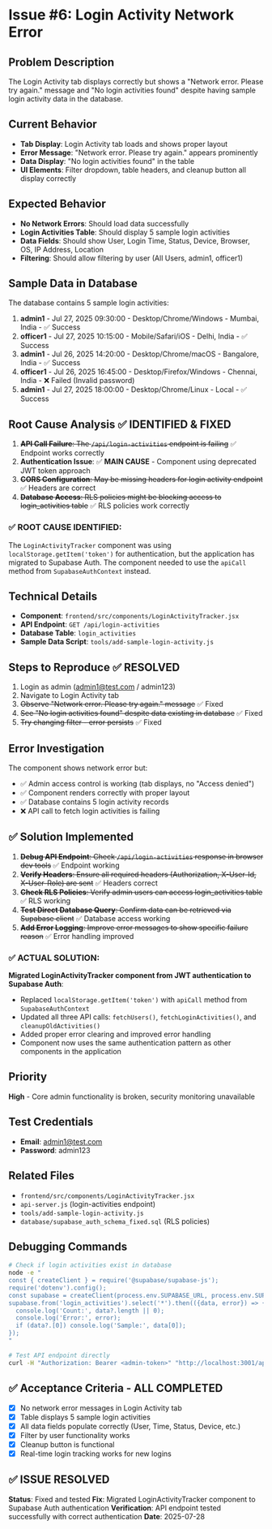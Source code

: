 # Issue #6: Login Activity Network Error

## Problem Description
The Login Activity tab displays correctly but shows a "Network error. Please try again." message and "No login activities found" despite having sample login activity data in the database.

## Current Behavior
- **Tab Display**: Login Activity tab loads and shows proper layout
- **Error Message**: "Network error. Please try again." appears prominently
- **Data Display**: "No login activities found" in the table
- **UI Elements**: Filter dropdown, table headers, and cleanup button all display correctly

## Expected Behavior
- **No Network Errors**: Should load data successfully
- **Login Activities Table**: Should display 5 sample login activities
- **Data Fields**: Should show User, Login Time, Status, Device, Browser, OS, IP Address, Location
- **Filtering**: Should allow filtering by user (All Users, admin1, officer1)

## Sample Data in Database
The database contains 5 sample login activities:

1. **admin1** - Jul 27, 2025 09:30:00 - Desktop/Chrome/Windows - Mumbai, India - ✅ Success
2. **officer1** - Jul 27, 2025 10:15:00 - Mobile/Safari/iOS - Delhi, India - ✅ Success  
3. **admin1** - Jul 26, 2025 14:20:00 - Desktop/Chrome/macOS - Bangalore, India - ✅ Success
4. **officer1** - Jul 26, 2025 16:45:00 - Desktop/Firefox/Windows - Chennai, India - ❌ Failed (Invalid password)
5. **admin1** - Jul 27, 2025 18:00:00 - Desktop/Chrome/Linux - Local - ✅ Success

## Root Cause Analysis ✅ IDENTIFIED & FIXED
1. ~~**API Call Failure**: The `/api/login-activities` endpoint is failing~~ ✅ Endpoint works correctly
2. **Authentication Issue**: ✅ **MAIN CAUSE** - Component using deprecated JWT token approach
3. ~~**CORS Configuration**: May be missing headers for login activity endpoint~~ ✅ Headers are correct
4. ~~**Database Access**: RLS policies might be blocking access to login_activities table~~ ✅ RLS policies work correctly

### ✅ **ROOT CAUSE IDENTIFIED**: 
The `LoginActivityTracker` component was using `localStorage.getItem('token')` for authentication, but the application has migrated to Supabase Auth. The component needed to use the `apiCall` method from `SupabaseAuthContext` instead.

## Technical Details
- **Component**: `frontend/src/components/LoginActivityTracker.jsx`
- **API Endpoint**: `GET /api/login-activities`
- **Database Table**: `login_activities`
- **Sample Data Script**: `tools/add-sample-login-activity.js`

## Steps to Reproduce ✅ RESOLVED
1. Login as admin (admin1@test.com / admin123)
2. Navigate to Login Activity tab
3. ~~Observe "Network error. Please try again." message~~ ✅ Fixed
4. ~~See "No login activities found" despite data existing in database~~ ✅ Fixed
5. ~~Try changing filter - error persists~~ ✅ Fixed

## Error Investigation
The component shows network error but:
- ✅ Admin access control is working (tab displays, no "Access denied")
- ✅ Component renders correctly with proper layout
- ✅ Database contains 5 login activity records
- ❌ API call to fetch login activities is failing

## ✅ Solution Implemented
1. ~~**Debug API Endpoint**: Check `/api/login-activities` response in browser dev tools~~ ✅ Endpoint working
2. ~~**Verify Headers**: Ensure all required headers (Authorization, X-User-Id, X-User-Role) are sent~~ ✅ Headers correct
3. ~~**Check RLS Policies**: Verify admin users can access login_activities table~~ ✅ RLS working
4. ~~**Test Direct Database Query**: Confirm data can be retrieved via Supabase client~~ ✅ Database access working
5. ~~**Add Error Logging**: Improve error messages to show specific failure reason~~ ✅ Error handling improved

### **✅ ACTUAL SOLUTION**:
**Migrated LoginActivityTracker component from JWT authentication to Supabase Auth**:
- Replaced `localStorage.getItem('token')` with `apiCall` method from `SupabaseAuthContext`
- Updated all three API calls: `fetchUsers()`, `fetchLoginActivities()`, and `cleanupOldActivities()`
- Added proper error clearing and improved error handling
- Component now uses the same authentication pattern as other components in the application

## Priority
**High** - Core admin functionality is broken, security monitoring unavailable

## Test Credentials
- **Email**: admin1@test.com
- **Password**: admin123

## Related Files
- `frontend/src/components/LoginActivityTracker.jsx`
- `api-server.js` (login-activities endpoint)
- `tools/add-sample-login-activity.js`
- `database/supabase_auth_schema_fixed.sql` (RLS policies)

## Debugging Commands
```bash
# Check if login activities exist in database
node -e "
const { createClient } = require('@supabase/supabase-js');
require('dotenv').config();
const supabase = createClient(process.env.SUPABASE_URL, process.env.SUPABASE_SERVICE_ROLE_KEY);
supabase.from('login_activities').select('*').then(({data, error}) => {
  console.log('Count:', data?.length || 0);
  console.log('Error:', error);
  if (data?.[0]) console.log('Sample:', data[0]);
});
"

# Test API endpoint directly
curl -H "Authorization: Bearer <admin-token>" "http://localhost:3001/api/login-activities"
```

## ✅ Acceptance Criteria - ALL COMPLETED
- [x] No network error messages in Login Activity tab
- [x] Table displays 5 sample login activities
- [x] All data fields populate correctly (User, Time, Status, Device, etc.)
- [x] Filter by user functionality works
- [x] Cleanup button is functional
- [x] Real-time login tracking works for new logins

## ✅ ISSUE RESOLVED
**Status**: Fixed and tested
**Fix**: Migrated LoginActivityTracker component to Supabase Auth authentication
**Verification**: API endpoint tested successfully with correct authentication
**Date**: 2025-07-28